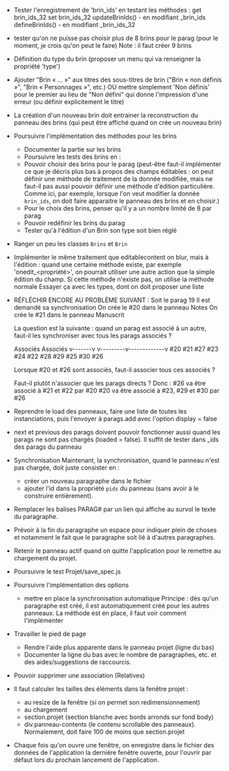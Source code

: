 * Tester l'enregistrement de 'brin_ids' en testant les méthodes :
  get brin_ids_32
  set brin_ids_32
  updateBrinIds() - en modifiant _brin_ids
  defineBrinIds() - en modifiant _brin_ids_32

* tester qu'on ne puisse pas choisir plus de 8 brins pour le parag
  (pour le moment, je crois qu'on peut le faire)
  Note : il faut créer 9 brins

* Définition du type du brin (proposer un menu qui va renseigner la propriété 'type')

* Ajouter "Brin « ... »" aux titres des sous-titres de brin ("Brin « non définis »", "Brin « Personnages »", etc.)
  OU mettre simplement 'Non définis' pour le premier au lieu de "Non défini" qui donne l'impression d'une erreur (ou définir explicitement le titre)


* La création d'un nouveau brin doit entrainer la reconstruction du panneau des brins (qui peut être affiché quand on crée un nouveau brin)

* Poursuivre l'implémentation des méthodes pour les brins
  * Documenter la partie sur les brins
  * Poursuivre les tests des brins en :
  * Pouvoir choisir des brins pour le parag (peut-être faut-il implémenter ce que je décris plus bas à propos des champs éditables : on peut définir une méthode de traitement de la donnée modifiée, mais ne faut-il pas aussi pouvoir définir une méthode d'édition particulière. Comme ici, par exemple, lorsque l'on veut modifier la donnée `brin_ids`, on doit faire apparaitre le panneau des brins et en choisir.)
  * Pour le choix des brins, penser qu'il y a un nombre limité de 8 par parag
  * Pouvoir redéfinir les brins du parag
  * Tester qu'à l'édition d'un Brin son type soit bien réglé

* Ranger un peu les classes `Brins` et `Brin`


* Implémenter le même traitement que editablecontent on blur, mais à l'édition : quand une certaine méthode existe, par exemple 'onedit_<propriété>', on pourrait utiliser une autre action que la simple édition du champ. Si cette méthode n'existe pas, on utilise la méthode normale
  Essayer ça avec les types, dont on doit proposer une liste


* RÉFLÉCHIR ENCORE AU PROBLÈME SUIVANT :
  Soit le parag 19
  Il est demandé sa synchronisation
  On crée le #20 dans le panneau Notes
  On crée le #21 dans le panneau Manuscrit

  La question est la suivante : quand un parag est associé à un autre, faut-il
  les synchroniser avec tous les parags associés ?

    Associés                      Associés
   v-------v            v---------v-------------v
  #20     #21          #27       #23           #24
          #22          #28       #29           #25
                                 #30           #26

  Lorsque #20 et #26 sont associés, faut-il associer tous ces associés ?

  Faut-il plutôt n'associer que les parags directs ?
  Donc :
    #26 va être associé à #21 et #22 par #20
    #20 va être associé à #23, #29 et #30 par #26


* Reprendre le load des panneaux, faire une liste de toutes les instanciations, puis l'envoyer
  à parags.add avec l'option display = false

* next et previous des parags doivent pouvoir fonctionner aussi quand les parags ne sont pas chargés (loaded = false). Il suffit de tester dans _ids des parags du panneau

* Synchronisation
  Maintenant, la synchronisation, quand le panneau n'est pas chargée, doit juste
  consister en :
    - créer un nouveau paragraphe dans le fichier
    - ajouter l'id dans la propriété `pids` du panneau (sans avoir à le construire
      entièrement).

* Remplacer les balises PARAG#<id> par un lien qui affiche au survol le texte du paragraphe.

* Prévoir à la fin du paragraphe un espace pour indiquer plein de choses et notamment le
  fait que le paragraphe soit lié à d'autres paragraphes.

* Retenir le panneau actif quand on quitte l'application pour le remettre au chargement du projet.

* Poursuivre le test Projet/save_spec.js

* Poursuivre l'implémentation des options
  - mettre en place la synchronisation automatique
    Principe : dès qu'un paragraphe est créé, il est automatiquement créé pour les
    autres panneaux.
    La méthode est en place, il faut voir comment l'implémenter

* Travailler le pied de page
  - Rendre l'aide plus apparente dans le panneau projet (ligne du bas)
  - Documenter la ligne du bas avec le nombre de paragraphes, etc. et des aides/suggestions de raccourcis.

* Pouvoir supprimer une association (Relatives)

* Il faut calculer les tailles des éléments dans la fenêtre projet :
  - au resize de la fenêtre (si on permet son redimensionnement)
  - au chargement
  * section.projet (section blanche avec bords arronds sur fond body)
  * div.panneau-contents (le contenu scrollable des panneaux). Normalement, doit faire 100 de moins que section.projet

* Chaque fois qu'on ouvre une fenêtre, on enregistre dans le fichier des données de l'application la dernière fenêtre ouverte, pour l'ouvrir par défaut lors du prochain lancement de l'application.
